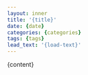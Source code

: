 ```yaml
---
layout: inner
title: '{title}'
date: {date}
categories: {categories}
tags: {tags}
lead_text: '{load-text}'
---
```


{content}